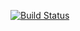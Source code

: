 [![Build Status](http://jenkins.mrdck.com:81/api/badges/mrdck/google-bigquery-rs/status.svg)](http://jenkins.mrdck.com:81/mrdck/google-bigquery-rs)
